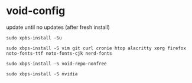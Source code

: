 # void-config

update until no updates (after fresh install)

    sudo xpbs-install -Su
    
    sudo xbps-install -S vim git curl cronie htop alacritty xorg firefox noto-fonts-ttf noto-fonts-cjk nerd-fonts 
    
    sudo xbps-install -S void-repo-nonfree
    
    sudo xbps-install -S nvidia
